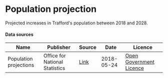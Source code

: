 # Population projection

Projected increases in Trafford's population between 2018 and 2028.

#### Data sources

| Name          | Publisher     | Source        | Date          | Licence       |
| ------------- | ------------- | ------------- | ------------- | ------------- |
| Population projections | Office for National Statistics | [Link](https://www.nomisweb.co.uk/query/construct/summary.asp?mode=construct&version=0&dataset=2006) | 2018-05-24 | [Open Government Licence](http://www.nationalarchives.gov.uk/doc/open-government-licence/version/3/) |
